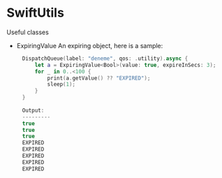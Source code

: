 # SwiftUtils
Useful classes

* ExpiringValue<T>
  An expiring object, here is a sample:
  
  
```swift
     DispatchQueue(label: "deneme", qos: .utility).async {
         let a = ExpiringValue<Bool>(value: true, expireInSecs: 3);
         for _ in 0..<100 {
             print(a.getValue() ?? "EXPIRED");
             sleep(1);
         }
     }
      
     Output:
     ---------
     true
     true
     true
     EXPIRED
     EXPIRED
     EXPIRED
     EXPIRED
     EXPIRED 
```
